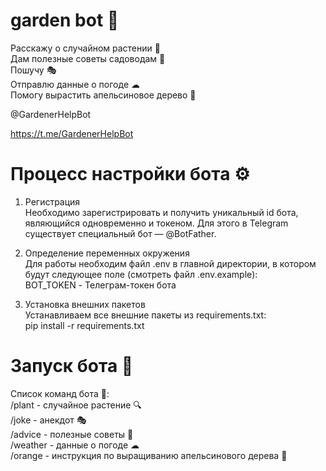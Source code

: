 # garden bot 🌴

Расскажу о случайном растении 🌵                
Дам полезные советы садоводам 📝                
Пошучу 🎭                
Отправлю данные о погоде ☁                
Помогу вырастить апельсиновое дерево 🍊                
  
@GardenerHelpBot

https://t.me/GardenerHelpBot
                  
                  

# Процесс настройки бота ⚙
1. Регистрация          
  Необходимо зарегистрировать и получить уникальный id бота, являющийся одновременно и токеном. Для этого в Telegram существует специальный бот — @BotFather.
  
2. Определение переменных окружения         
Для работы необходим файл .env в главной директории, в котором будут следующее поле (смотреть файл .env.example):  
  BOT_TOKEN - Телеграм-токен бота

3. Установка внешних пакетов          
Устанавливаем все внешние пакеты из requirements.txt:                                 
  pip install -r requirements.txt
  
# Запуск бота 🤖
Список команд бота 🧭:  
 /plant - случайное растение 🔍   
 /joke - анекдот 🎭   
 /advice - полезные советы 📝   
 /weather - данные о погоде ☁   
 /orange - инструкция по выращиванию апельсинового дерева 🍊 
